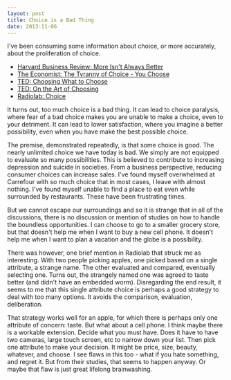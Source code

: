 ```yaml
---
layout: post
title: Choice is a Bad Thing
date: 2013-11-06
---
```


I've been consuming some information about choice, or more accurately, about the proliferation of choice.

* [Harvard Business Review: More Isn't Always Better](http://hbr.org/2006/06/more-isnt-always-better/ar/)
* [The Economist: The Tyranny of Choice - You Choose](http://www.economist.com/node/17723028)
* [TED: Choosing What to Choose](http://www.ted.com/talks/sheena_iyengar_choosing_what_to_choose.html)
* [TED: On the Art of Choosing](http://www.ted.com/talks/sheena_iyengar_on_the_art_of_choosing.html)
* [Radiolab: Choice](http://www.radiolab.org/story/91640-choice/)

It turns out, too much choice is a bad thing. It can lead to choice paralysis, where fear of a bad choice makes you are unable to make a choice, even to your detriment. It can lead to lower satisfaction, where you imagine a better possibility, even when you have make the best possible choice.

The premise, demonstrated repeatedly, is that some choice is good. The nearly unlimited choice we have today is bad. We simply are not equipped to evaluate so many possibilities. This is believed to contribute to increasing depression and suicide in societies. From a business perspective, reducing consumer choices can increase sales. I've found myself overwhelmed at Carrefour with so much choice that in most cases, I leave with almost nothing. I've found myself unable to find a place to eat even while surrounded by restaurants. These have been frustrating times.

But we cannot escape our surroundings and so it is strange that in all of the discussions, there is no discussion or mention of studies on how to handle the boundless opportunities. I can choose to go to a smaller grocery store, but that doesn't help me when I want to buy a new cell phone. It doesn't help me when I want to plan a vacation and the globe is a possibility.

There was however, one brief mention in Radiolab that struck me as interesting. With two people picking apples, one picked based on a single attribute, a strange name. The other evaluated and compared, eventually selecting one. Turns out, the strangely named one was agreed to taste better (and didn't have an embedded worm). Disregarding the end result, it seems to me that this single attribute choice is perhaps a good strategy to deal with too many options. It avoids the comparison, evaluation, deliberation.

That strategy works well for an apple, for which there is perhaps only one attribute of concern: taste. But what about a cell phone. I think maybe there is a workable extension. Decide what you must have. Does it have to have two cameras, large touch screen, etc to narrow down your list. Then pick one attribute to make your decision. It might be price, size, beauty, whatever, and choose.
I see flaws in this too - what if you hate something, and regret it. But from their studies, that seems to happen anyway. Or maybe that flaw is just great lifelong brainwashing.